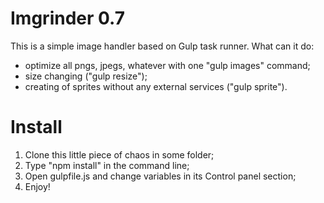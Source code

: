 # Imgrinder 0.7
This is a simple image handler based on Gulp task runner.
What can it do:
- optimize all pngs, jpegs, whatever with one "gulp images" command;
- size changing ("gulp resize");
- creating of sprites without any external services ("gulp sprite").

# Install

1. Clone this little piece of chaos in some folder;
2. Type "npm install" in the command line;
3. Open gulpfile.js and change variables in its Control panel section;
4. Enjoy!
